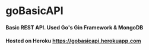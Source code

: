 # goBasicAPI
#### Basic REST API. Used Go's Gin Framework &amp; MongoDB
#### Hosted on Heroku https://gobasicapi.herokuapp.com
